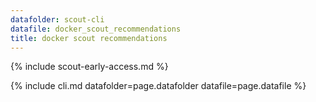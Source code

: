 ```yaml
---
datafolder: scout-cli
datafile: docker_scout_recommendations
title: docker scout recommendations
---
```

<!--
This page is automatically generated from Docker's source code. If you want to
suggest a change to the text that appears here, open a ticket in the source
repository on GitHub:

https://github.com/docker/scout-cli
-->

{% include scout-early-access.md %}

{% include cli.md datafolder=page.datafolder datafile=page.datafile %}
